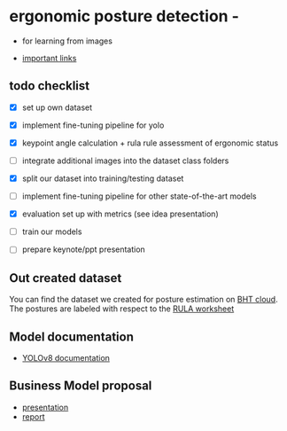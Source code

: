 # ergonomic posture detection - 
      
- for learning from images

- [important links](learning_from_images/todo.md)


## todo checklist

- [x] set up own dataset

- [x] implement fine-tuning pipeline for yolo

- [x] keypoint angle calculation + rula rule assessment of ergonomic status

- [ ] integrate additional images into the dataset class folders

- [x] split our dataset into training/testing dataset

- [ ] implement fine-tuning pipeline for other state-of-the-art models

- [x] evaluation set up with metrics (see idea presentation)

- [ ] train our models

- [ ] prepare keynote/ppt presentation 


## Out created dataset

You can find the dataset we created for posture estimation on [BHT cloud](https://cloud.bht-berlin.de/index.php/s/3HTdw2MXqFR5SJy).
The postures are labeled with respect to the [RULA worksheet](https://ergo-plus.com/wp-content/uploads/RULA.pdf)

## Model documentation

- [YOLOv8 documentation](https://docs.ultralytics.com/tasks/pose/#models)

## Business Model proposal

- [presentation](https://github.com/7AtAri/ergonomic_pose_detect/blob/main/business%20values/presentation/PoseFix.pdf)
- [report](https://github.com/7AtAri/ergonomic_pose_detect/blob/main/business%20values/report/main.pdf)


